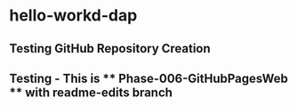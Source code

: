 # hello-workd-dap

## Testing **GitHub** Repository Creation ##

## Testing - This is ** Phase-006-GitHubPagesWeb ** with readme-edits branch ##
